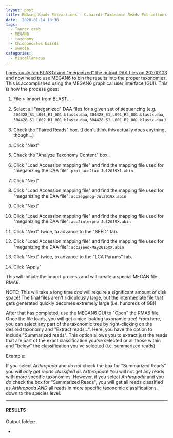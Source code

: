 ```yaml
---
layout: post
title: RNAseq Reads Extractions - C.bairdi Taxonomic Reads Extractions with MEGAN6 on swoose
date: '2020-01-14 10:36'
tags:
  - Tanner crab
  - MEGAN6
  - taxonomy
  - Chionoecetes bairdi
  - swoose
categories:
  - Miscellaneous
---
```

[I previously ran BLASTx and "meganized" the output DAA files on 20200103]() and now need to use MEGAN6 to bin the results into the proper taxonomies. This is accomplished using the MEGAN6 graphical user interface (GUI). This is how the process goes:

1. File > Import from BLAST...

2. Select all "meganized" DAA files for a given set of sequencing (e.g. `304428_S1_L001_R1_001.blastx.daa`, `304428_S1_L001_R2_001.blastx.daa`, `304428_S1_L002_R1_001.blastx.daa`, `304428_S1_L001_R2_001.blastx.daa` )

3. Check the "Paired Reads" box. (I don't think this actually does anything, though...)

4. Click "Next"

5. Check the "Analyze Taxonomy Content" box.

6. Click "Load Accession mapping file" and find the mapping file used for "meganizing the DAA file": `prot_acc2tax-Jul2019X1.abin`

7. Click "Next"

8. Click "Load Accession mapping file" and find the mapping file used for "meganizing the DAA file": `acc2eggnog-Jul2019X.abin`

9. Click "Next"

10. Click "Load Accession mapping file" and find the mapping file used for "meganizing the DAA file": `acc2interpro-Jul2019X.abin`

11. Click "Next" twice, to advance to the "SEED" tab.

12. Click "Load Accession mapping file" and find the mapping file used for "meganizing the DAA file": `acc2seed-May2015XX.abin`

13. Click "Next" twice, to advance to the "LCA Params" tab.

14. Click "Apply"

This will initiate the import process and will create a special MEGAN file: RMA6.

NOTE: This will take a long time _and_ will require a significant amount of disk space! The final files aren't ridiculously large, but the intermediate file that gets generated quickly becomes extremely large (i.e. hundreds of GB)!


After that has completed, use the MEGAN6 GUI to "Open" the RMA6 file. Once the file loads, you will get a nice looking taxonomic tree! From here, you can select any part of the taxonomic tree by right-clicking on the desired taxonomy and "Extract reads...". Here, you have the option to include "Summarized reads". This option allows you to extract just the reads that are part of the exact classification you've selected or all those within and "below" the classification you've selected (i.e. summarized reads).

Example:

If you select _Arthropoda_ and _do not_ check the box for "Summarized Reads" you will _only get reads classified as Arthropoda_! You will not get any reads with more specific taxonomies. However, if you select _Arthropoda_ and you _do_ check the box for "Summarized Reads", you will get all reads classified as _Arthropoda_ _AND_ all reads in more specific taxonomic classifications, down to the species level.

---

#### RESULTS

Output folder:

- []()
